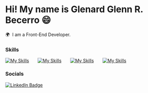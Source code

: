 Hi! My name is Glenard Glenn R. Becerro 😄
========================================================================================================================================

🌍  I am a Front-End Developer.
<br/>

### Skills

[![My Skills](https://skillicons.dev/icons?i=html,css,js,bootstrap,cpp,discord,express,git,github,mongodb,netlify,nodejs,npm,py,regex)](https://skillicons.dev) &nbsp;&nbsp;&nbsp;&nbsp;&nbsp; [![My Skills](https://skillicons.dev/icons?i=js,ts)](https://skillicons.dev) &nbsp;&nbsp;&nbsp;&nbsp;&nbsp; [![My Skills](https://skillicons.dev/icons?i=react)](https://skillicons.dev/icons?i=bitbucket) &nbsp;&nbsp;&nbsp;&nbsp;&nbsp; [![My Skills](https://skillicons.dev/icons?i=tailwind,scss,postman,visualstudio,vite,vscode)](https://skillicons.dev)
<br/>

### Socials

<div id="badges">
  <a href="https://www.linkedin.com/in/stefan-topalovic-dev/">
    <img src="https://img.shields.io/badge/LinkedIn-blue?style=for-the-badge&logo=linkedin&logoColor=white" alt="LinkedIn Badge"/>
  </a>
</div>
